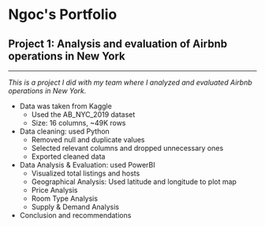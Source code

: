 # Ngoc's Portfolio
## Project 1: Analysis and evaluation of Airbnb operations in New York
---
*This is a project I did with my team where I analyzed and evaluated Airbnb operations in New York.*

- Data was taken from Kaggle
     + Used the AB_NYC_2019 dataset
     + Size: 16 columns, ~49K rows
- Data cleaning: used Python
     + Removed null and duplicate values
     + Selected relevant columns and dropped unnecessary ones
     + Exported cleaned data
- Data Analysis & Evaluation: used PowerBI 
     + Visualized total listings and hosts
     + Geographical Analysis: Used latitude and longitude to plot map
     + Price Analysis
     + Room Type Analysis
     + Supply & Demand Analysis
- Conclusion and recommendations
